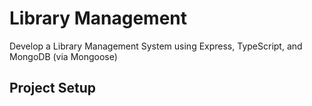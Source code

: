 # Library Management

Develop a Library Management System using Express, TypeScript, and MongoDB (via Mongoose)

## Project Setup


